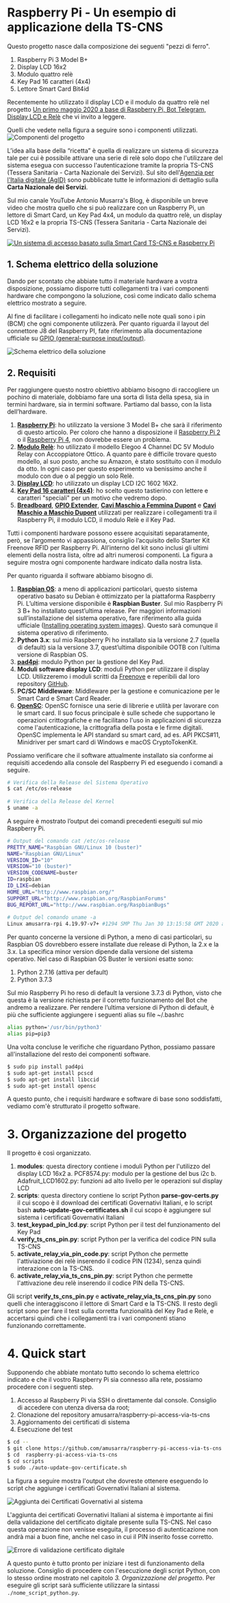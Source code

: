 # Raspberry Pi - Un esempio di applicazione della TS-CNS

Questo progetto nasce dalla composizione dei seguenti "pezzi di ferro".

1. Raspberry Pi 3 Model B+
2. Display LCD 16x2
3. Modulo quattro relè
4. Key Pad 16 caratteri (4x4)
5. Lettore Smart Card Bit4id

Recentemente ho utilizzato il display LCD e il modulo da quattro relè nel
progetto [Un primo maggio 2020 a base di Raspberry Pi, Bot Telegram, Display LCD e Relè](https://bit.ly/UnPrimoMaggio2020ABaseDiRaspberryPiBotTelegramDisplayLCDRele)
che vi invito a leggere.

Quelli che vedete nella figura a seguire sono i componenti utilizzati.
![Componenti del progetto](./docs/images/pezzi_di_ferro_progetto.jpeg)

L’idea alla base della “ricetta” è quella di realizzare un sistema di sicurezza 
tale per cui è possibile attivare una serie di relè solo dopo che l'utilizzare del sistema
esegua con successo l'autenticazione tramite la propria TS-CNS (Tessera Sanitaria - 
Carta Nazionale dei Servizi). Sul sito dell'[Agenzia per l'Italia digitale (AgID)](https://www.agid.gov.it/it/piattaforme/carta-nazionale-servizi)
sono pubblicate tutte le informazioni di dettaglio sulla **Carta Nazionale dei Servizi**.

Sul mio canale YouTube Antonio Musarra's Blog, è disponibile un breve video che mostra
quello che si può realizzare con un Raspberry Pi, un lettore di Smart Card, un Key Pad 4x4, 
un modulo da quattro relè, un display LCD 16x2 e la propria TS-CNS (Tessera Sanitaria - 
Carta Nazionale dei Servizi).

[![Un sistema di accesso basato sulla Smart Card TS-CNS e Raspberry Pi](https://img.youtube.com/vi/_lOdD6tjSDo/0.jpg)](https://www.youtube.com/watch?v=_lOdD6tjSDo)

## 1. Schema elettrico della soluzione
Dando per scontato che abbiate tutto il materiale hardware a vostra disposizione, possiamo disporre 
tutti collegamenti tra i vari componenti hardware che compongono la soluzione, così come indicato 
dallo schema elettrico mostrato a seguire.

Al fine di facilitare i collegamenti ho indicato nelle note quali sono i pin (BCM) che ogni componente 
utilizzerà. Per quanto riguarda il layout del connettore J8 del Raspberry PI, fate riferimento alla 
documentazione ufficiale su [GPIO (general-purpose input/output)](https://www.raspberrypi.org/documentation/usage/gpio/).

![Schema elettrico della soluzione](./docs/images/fritzing_schema_soluzione.png)

## 2. Requisiti
Per raggiungere questo nostro obiettivo abbiamo bisogno di raccogliere un pochino di 
materiale, dobbiamo fare una sorta di lista della spesa, sia in termini hardware, 
sia in termini software. Partiamo dal basso, con la lista dell’hardware.

1. [**Raspberry Pi**](https://amzn.to/2KX1ybU): ho utilizzato la versione 3 Model B+ 
che sarà il riferimento di questo articolo. Per coloro che hanno a disposizione 
il [Raspberry Pi 2](https://amzn.to/35rsKJf) o il [Raspberry Pi 4](https://amzn.to/35vh4FE), 
non dovrebbe essere un problema.
2. [**Modulo Relè**](https://amzn.to/3b2zpLc): ho utilizzato il modello Elegoo 4 Channel 
DC 5V Modulo Relay con Accoppiatore Ottico. A quanto pare è difficile trovare questo modello, 
al suo posto, anche su Amazon, è stato sostituito con il modulo da otto. In ogni caso per 
questo esperimento va benissimo anche il modulo con due o al peggio un solo Relè.
3. [**Display LCD**](https://amzn.to/2KRkiK5): ho utilizzato un display LCD I2C 1602 16X2.
4. [**Key Pad 16 caratteri (4x4)**](https://amzn.to/2V5UgIg): ho scelto questo tastierino
con lettere e caratteri "speciali" per un motivo che vedremo dopo.
5. [**Breadboard**](https://amzn.to/2SsrX5t), [**GPIO Extender**](https://amzn.to/3fd8eRa), [**Cavi Maschio a Femmina Dupont**](https://amzn.to/3bYFo5b) e [**Cavi Maschio a Maschio Dupont**](https://amzn.to/3drg1c7) utilizzati per 
realizzare i collegamenti tra il Raspberry Pi, il modulo LCD, il modulo Relè e il Key Pad.

Tutti i componenti hardware possono essere acquisitati separatamente, però, se l’argomento 
vi appassiona, consiglio l’acquisito dello Starter Kit Freenove RFID per Raspberry Pi. 
All’interno del kit sono inclusi gli ultimi elementi della nostra lista, oltre ad altri 
numerosi componenti. La figura a seguire mostra ogni componente hardware indicato dalla 
nostra lista.

Per quanto riguarda il software abbiamo bisogno di.

1. [**Raspbian OS**](https://www.raspberrypi.org/downloads/raspbian/): a meno di applicazioni 
particolari, questo sistema operativo basato su Debian è ottimizzato per la piattaforma Raspberry Pi. 
L’ultima versione disponibile è **Raspbian Buster**. Sul mio Raspberry Pi 3 B+ ho installato 
quest’ultima release. Per maggiori informazioni sull’installazione del sistema operativo, fare 
riferimento alla guida ufficiale ([Installing operating system images](https://www.raspberrypi.org/documentation/installation/installing-images/README.md)). Questo sarà comunque il 
sistema operativo di riferimento.
2. **Python 3.x**: sul mio Raspberry Pi ho installato sia la versione 2.7 (quella di default) 
sia la versione 3.7, quest’ultima disponibile OOTB con l’ultima versione di Raspbian OS.
3. [**pad4pi**](https://pypi.org/project/pad4pi/): modulo Python per la gestione del Key Pad.
4. **Moduli software display LCD**: moduli Python per utilizzare il display LCD. Utilizzeremo 
i moduli scritti da [Freenove](http://www.freenove.com/) e reperibili dal loro repository [GitHub](https://github.com/Freenove/Freenove_Ultimate_Starter_Kit_for_Raspberry_Pi).
5. **PC/SC Middleware**: Middleware per la gestione e comunicazione per le Smart Card e Smart
Card Reader.
6. [**OpenSC**](https://github.com/OpenSC/OpenSC/wiki): OpenSC fornisce una serie di librerie 
e utilità per lavorare con le smart card. Il suo focus principale è sulle schede che supportano 
le operazioni crittografiche e ne facilitano l'uso in applicazioni di sicurezza come 
l'autenticazione, la crittografia della posta e le firme digitali. OpenSC implementa le API 
standard su smart card, ad es. API PKCS#11, Minidriver per smart card di Windows e macOS 
CryptoTokenKit.


Possiamo verificare che il software attualmente installato sia conforme ai requisiti accedendo 
alla console del Raspberry Pi ed eseguendo i comandi a seguire.

```bash
# Verifica della Release del Sistema Operativo 
$ cat /etc/os-release
 
# Verifica della Release del Kernel
$ uname -a
```

A seguire è mostrato l’output dei comandi precedenti eseguiti sul mio Raspberry Pi.

```bash
# Output del comando cat /etc/os-release
PRETTY_NAME="Raspbian GNU/Linux 10 (buster)"
NAME="Raspbian GNU/Linux"
VERSION_ID="10"
VERSION="10 (buster)"
VERSION_CODENAME=buster
ID=raspbian
ID_LIKE=debian
HOME_URL="http://www.raspbian.org/"
SUPPORT_URL="http://www.raspbian.org/RaspbianForums"
BUG_REPORT_URL="http://www.raspbian.org/RaspbianBugs"
 
# Output del comando uname -a
Linux amusarra-rpi 4.19.97-v7+ #1294 SMP Thu Jan 30 13:15:58 GMT 2020 armv7l GNU/Linux
```

Per quanto concerne la versione di Python, a meno di casi particolari, su Raspbian OS 
dovrebbero essere installate due release di Python, la 2.x e la 3.x. La specifica 
minor version dipende dalla versione del sistema operativo. Nel caso di Raspbian OS Buster 
le versioni esatte sono:

1. Python 2.7.16 (attiva per default)
2. Python 3.7.3

Sul mio Raspberry Pi ho reso di default la versione 3.7.3 di Python, visto che questa 
è la versione richiesta per il corretto funzionamento del Bot che andremo a realizzare. 
Per rendere l’ultima versione di Python di default, è più che sufficiente aggiungere i 
seguenti alias su file ~/.bashrc

```bash
alias python='/usr/bin/python3'
alias pip=pip3
```

Una volta concluse le verifiche che riguardano Python, possiamo passare all'installazione
del resto dei componenti software.

```bash
$ sudo pip install pad4pi
$ sudo apt-get install pcscd
$ sudo apt-get install libccid
$ sudo apt-get install opensc
```

A questo punto, che i requisiti hardware e software di base sono soddisfatti, vediamo
com'è strutturato il progetto software.


# 3. Organizzazione del progetto
Il progetto è così organizzato.

1. **modules**: questa directory contiene i moduli Python per l'utilizzo del display LCD 16x2
    a. PCF8574.py: modulo per la gestione del bus i2c
    b. Adafruit_LCD1602.py: funzioni ad alto livello per le operazioni sul display LCD
2. **scripts**: questa directory contiene lo script Python **parse-gov-certs.py** il cui scopo 
è il download dei certificati Governativi Italiani, e lo script bash **auto-update-gov-certificates.sh**
il cui scopo è aggiungere sul sistema i certificati Governativi Italiani
3. **test_keypad_pin_lcd.py**: script Python per il test del funzionamento del Key Pad
4. **verify_ts_cns_pin.py**: script Python per la verifica del codice PIN sulla TS-CNS
5. **activate_relay_via_pin_code.py**: script Python che permette l'attiviazione dei relè inserendo
il codice PIN (1234), senza quindi interazione con la TS-CNS.
6. **activate_relay_via_ts_cns_pin.py**: script Python che permette l'attivazione deu relè inserendo
il codice PIN della TS-CNS.

Gli script **verify_ts_cns_pin.py** e **activate_relay_via_ts_cns_pin.py** sono quelli che
interaggiscono il lettore di Smart Card e la TS-CNS. Il resto degli script sono per fare il test sulla
corretta funzionalità del Key Pad e Relè, e accertarsi quindi che i collegamenti tra i vari
componenti stiano funzionando correttamente.
 
# 4. Quick start
Supponendo che abbiate montato tutto secondo lo schema elettrico indicato e che il vostro Raspberry Pi 
sia connesso alla rete, possiamo procedere con i seguenti step.

1. Accesso al Raspberry Pi via SSH o direttamente dal console. Consiglio di accedere con utenza 
diversa da root;
2. Clonazione del repository amusarra/raspberry-pi-access-via-ts-cns
3. Aggiornamento dei certificati di sistema
4. Esecuzione del test



```bash
$ cd --
$ git clone https://github.com/amusarra/raspberry-pi-access-via-ts-cns.git
$ cd  raspberry-pi-access-via-ts-cns
$ cd scripts
$ sudo ./auto-update-gov-certificate.sh
```

La figura a seguire mostra l'output che dovreste ottenere eseguendo lo script che aggiunge i
certificati Governativi Italiani al sistema.

![Aggiunta dei Certificati Governativi al sistema](./docs/images/auto_update_gov_certificate.png)


L'aggiunta dei certificati Governativi Italiani al sistema è importante ai fini della validazione
del certificato digitale presente sulla TS-CNS. Nel caso questa operazione non venisse eseguita,
il processo di autenticazione non andrà mai a buon fine, anche nel caso in cui il PIN inserito
fosse corretto.

![Errore di validazione certificato digitale](./docs/images/errore_validazione_certificato_1.png)

A questo punto è tutto pronto per iniziare i test di funzionamento della soluzione. Consiglio di
procedere con l'esecuzione degli script Python, con lo stesso ordine mostrato nel capitolo
_3. Organizzazione del progetto_. Per eseguire gli script sarà sufficiente utilizzare la sintassi
`./nome_script_python.py`.
